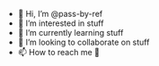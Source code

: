 - 👋 Hi, I’m @pass-by-ref
- 👀 I’m interested in stuff
- 🌱 I’m currently learning stuff
- 💞️ I’m looking to collaborate on stuff
- 📫 How to reach me :shrug:

<!---
pass-by-ref/pass-by-ref is a ✨ special ✨ repository because its `README.md` (this file) appears on your GitHub profile.
You can click the Preview link to take a look at your changes.
--->
